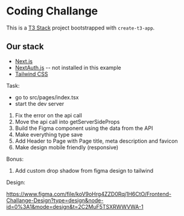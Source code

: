 # Coding Challange

This is a [T3 Stack](https://create.t3.gg/) project bootstrapped with `create-t3-app`.

## Our stack

- [Next.js](https://nextjs.org)
- [NextAuth.js](https://next-auth.js.org) -- not installed in this example
- [Tailwind CSS](https://tailwindcss.com)

Task:

- go to src/pages/index.tsx
- start the dev server

1. Fix the error on the api call
2. Move the api call into getServerSideProps
3. Build the Figma component using the data from the API
4. Make everything type save
5. Add Header to Page with Page title, meta description and favicon
6. Make design mobile friendly (responsive)

Bonus:

1. Add custom drop shadow from figma design to tailwind

Design:

https://www.figma.com/file/koV9oHrg4ZZD0Rqj1H6CtO/Frontend-Challange-Design?type=design&node-id=0%3A1&mode=design&t=2C2MuF5TSXRWWVWA-1
